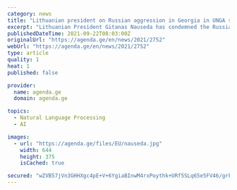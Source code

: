 ```yaml
---
category: news
title: "Lithuanian president on Russian aggression in Georgia in UNGA speech: ‘our duty is to hold the aggressor accountable’"
excerpt: "Lithuanian President Gitanas Nauseda has condemned the Russian occupation of Georgian territories and the country’s illegal actions in his speech at the United Nations General Assembly (UNGA) session in New York yesterday."
publishedDateTime: 2021-09-22T08:03:00Z
originalUrl: "https://agenda.ge/en/news/2021/2752"
webUrl: "https://agenda.ge/en/news/2021/2752"
type: article
quality: 1
heat: 1
published: false

provider:
  name: agenda.ge
  domain: agenda.ge

topics:
  - Natural Language Processing
  - AI

images:
  - url: "https://agenda.ge/files/EU/nauseda.jpg"
    width: 644
    height: 375
    isCached: true

secured: "wZVB57jVn3GHHXgc4pE+V+6YgiaBInwM4rxPoythk+URf5SLq65e5FV46/grkP0i33mj6T4+muwvAB0CAE6uULfB6VF7gZUmND1C4ddVRAYh44N+M3r/yNt7b/VuVzfCaQaPRSL6F4efJO8FpaHv2/BhoJRWj7ALPqFmlCQ2IDxMfNZT+EyrLzqjuaXvtif2F3htiA8oVB1iT+EU9JubZgfQ1afD4DSrrpArizuDaX0+OjHyeqPRkgNwpsjtmVoYz4bMp1kuNQVkCF6REyoSWcSZH6UWuQxQIUZICh4sBfX0q96JYJXHmmy7hH+TkQtdv0jryLA0gQ14bxcInr9TOV9zaT7qY0z36Q4PDAVelGQ=;f7gGsux60EQ6skHy3rUw3A=="
---
```


